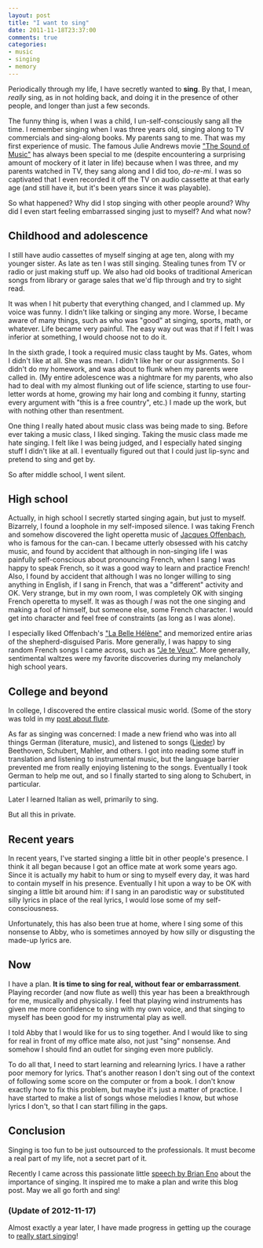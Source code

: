 ```yaml
---
layout: post
title: "I want to sing"
date: 2011-11-18T23:37:00
comments: true
categories:
- music
- singing
- memory
---
```

Periodically through my life, I have secretly wanted to **sing**. By that, I mean, *really* sing, as in not holding back, and doing it in the presence of other people, and longer than just a few seconds.

The funny thing is, when I was a child, I un-self-consciously sang all the time. I remember singing when I was three years old, singing along to TV commercials and sing-along books. My parents sang to me. That was my first experience of music. The famous Julie Andrews movie ["The Sound of Music"](http://en.wikipedia.org/wiki/The_Sound_of_Music_\(film\)) has always been special to me (despite encountering a surprising amount of mockery of it later in life) because when I was three, and my parents watched in TV, they sang along and I did too, *do-re-mi*. I was so captivated that I even recorded it off the TV on audio cassette at that early age (and still have it, but it's been years since it was playable).

So what happened? Why did I stop singing with other people around? Why did I even start feeling embarrassed singing just to myself? And what now?

<!--more-->

## Childhood and adolescence

I still have audio cassettes of myself singing at age ten, along with my younger sister. As late as ten I was still singing. Stealing tunes from TV or radio or just making stuff up. We also had old books of traditional American songs from library or garage sales that we'd flip through and try to sight read.

It was when I hit puberty that everything changed, and I clammed up. My voice was funny. I didn't like talking or singing any more. Worse, I became aware of many things, such as who was "good" at singing, sports, math, or whatever. Life became very painful. The easy way out was that if I felt I was inferior at something, I would choose not to do it.

In the sixth grade, I took a required music class taught by Ms. Gates, whom I didn't like at all. She was mean. I didn't like her or our assignments. So I didn't do my homework, and was about to flunk when my parents were called in. (My entire adolescence was a nightmare for my parents, who also had to deal with my almost flunking out of life science, starting to use four-letter words at home, growing my hair long and combing it funny, starting every argument with "this is a free country", etc.) I made up the work, but with nothing other than resentment.

One thing I really hated about music class was being made to sing. Before ever taking a music class, I liked singing. Taking the music class made me hate singing. I felt like I was being judged, and I especially hated singing stuff I didn't like at all. I eventually figured out that I could just lip-sync and pretend to sing and get by.

So after middle school, I went silent.

## High school

Actually, in high school I secretly started singing again, but just to myself. Bizarrely, I found a loophole in my self-imposed silence. I was taking French and somehow discovered the light operetta music of [Jacques Offenbach](http://en.wikipedia.org/wiki/Jacques_Offenbach), who is famous for the can-can. I became utterly obsessed with his catchy music, and found by accident that although in non-singing life I was painfully self-conscious about pronouncing French, when I sang I was happy to speak French, so it was a good way to learn and practice French! Also, I found by accident that although I was no longer willing to sing anything in English, if I sang in French, that was a "different" activity and OK. Very strange, but in my own room, I was completely OK with singing French operetta to myself. It was as though *I* was not the one singing and making a fool of himself, but someone else, some French character. I would get into character and feel free of constraints (as long as I was alone).

I especially liked Offenbach's ["La Belle Hélène"](http://en.wikipedia.org/wiki/La_belle_H%C3%A9l%C3%A8ne) and memorized entire arias of the shepherd-disguised Paris. More generally, I was happy to sing random French songs I came across, such as ["Je te Veux"](http://en.wikipedia.org/wiki/Je_te_veux). More generally, sentimental waltzes were my favorite discoveries during my melancholy high school years.

## College and beyond

In college, I discovered the entire classical music world. (Some of the story was told in my [post about flute](/blog/2011/11/09/taking-up-flute-again-after-decades).

As far as singing was concerned: I made a new friend who was into all things German (literature, music), and listened to songs ([Lieder](http://en.wikipedia.org/wiki/Lied)) by Beethoven, Schubert, Mahler, and others. I got into reading some stuff in translation and listening to instrumental music, but the language barrier prevented me from really enjoying listening to the songs. Eventually I took German to help me out, and so I finally started to sing along to Schubert, in particular.

Later I learned Italian as well, primarily to sing.

But all this in private.

## Recent years

In recent years, I've started singing a little bit in other people's presence. I think it all began because I got an office mate at work some years ago. Since it is actually my habit to hum or sing to myself every day, it was hard to contain myself in his presence. Eventually I hit upon a way to be OK with singing a little bit around him: if I sang in an parodistic way or substituted silly lyrics in place of the real lyrics, I would lose some of my self-consciousness.

Unfortunately, this has also been true at home, where I sing some of this nonsense to Abby, who is sometimes annoyed by how silly or disgusting the made-up lyrics are.

## Now

I have a plan. **It is time to sing for real, without fear or embarrassment**. Playing recorder (and now flute as well) this year has been a breakthrough for me, musically and physically. I feel that playing wind instruments has given me more confidence to sing with my own voice, and that singing to myself has been good for my instrumental play as well.

I told Abby that I would like for us to sing together. And I would like to sing for real in front of my office mate also, not just "sing" nonsense. And somehow I should find an outlet for singing even more publicly.

To do all that, I need to start learning and relearning lyrics. I have a rather poor memory for lyrics. That's another reason I don't sing out of the context of following some score on the computer or from a book. I don't know exactly how to fix this problem, but maybe it's just a matter of practice. I have started to make a list of songs whose melodies I know, but whose lyrics I don't, so that I can start filling in the gaps.

## Conclusion

Singing is too fun to be just outsourced to the professionals. It must become a real part of my life, not a secret part of it.

Recently I came across this passionate little [speech by Brian Eno](http://www.npr.org/templates/story/story.php?storyId=97320958) about the importance of singing. It inspired me to make a plan and write this blog post. May we all go forth and sing!

### (Update of 2012-11-17)

Almost exactly a year later, I have made progress in getting up the courage to [really start singing](/blog/2012/11/17/a-childhood-dream-come-true-i-am-now-finally-singing-for-real/)!
